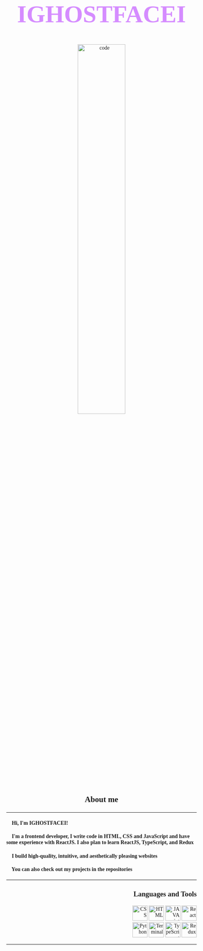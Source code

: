 <font face = "Play">
 <font color = #d58cff size = 6><h1 align="center">IGHOSTFACEI</h1></color></font>
  <div align="center"><img src="https://external-preview.redd.it/-K30ToYs0c7sdRN1BTGzmlgeJCjvfp-t86zh75BiG2c.gif" alt="code" width="50%"></div>
<!--  <div align="center"><img src="https://media0.giphy.com/media/KB7Moe2Oj0BXeDjvDp/giphy.gif" alt="the wekend" width="90%"></div> -->
 
  <div align="left">
  <font size = 4><h3 align="center"> About me </h3></font>
  <hr>
  <h4> 🔪 Hi, I'm IGHOSTFACEI! </h4>
  <h4> 🔪 I'm a frontend developer, I write code in HTML, CSS and JavaScript and have some experience with ReactJS. I also plan to learn ReactJS, TypeScript, and Redux </h4>
  <h4> 🔪 I build high-quality, intuitive, and aesthetically pleasing websites </h4>
  <h4> 🔪 You can also check out my projects in the repositories </h4>

  <hr>

 <div align="right">
  <font size = 3><h3>Languages and Tools</h3></font>

  <img  src="https://user-images.githubusercontent.com/120786298/208248247-86f838ae-3c42-42a1-bf9f-fafaba18e8b5.png" alt="CSS"           width="40" height="40">
  <img  src="https://user-images.githubusercontent.com/120786298/208248203-729a2254-ecc6-4e65-afeb-1a59c4519cc6.png" alt="HTML" width="40" height="40">
  <img  src="https://user-images.githubusercontent.com/120786298/208248288-840b8aec-c6e9-4032-a5e4-448e2cc58f67.png" alt="JAVA script"   width="40" height="40">
  <img  src="https://user-images.githubusercontent.com/120786298/217633252-162c2f13-a678-4e61-a410-d300467375b4.png" alt="React"         width="40" height="40">
  <br>
  <img  src="https://user-images.githubusercontent.com/120786298/208248300-90c65a63-3781-4385-a599-1b3dce5383b8.png" 
  alt="Python" width="40" height="40">
  <img  src="https://user-images.githubusercontent.com/120786298/208248100-eff2a240-d5fe-447a-ab84-fe9e050e4f3e.png" alt="Terminal"       width="40" height="40">
  <img  src="https://user-images.githubusercontent.com/120786298/224068047-866e829e-ee59-4250-8ce7-635eddd73195.png" alt="TypeScript"         width="40" height="40">
  <img  src="https://user-images.githubusercontent.com/120786298/231153719-6f4f3e78-4b57-46cb-981a-94ff1066d8fc.png" alt="Redux"         width="40" height="40">
 </div>

  <hr>

</font>
